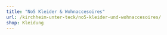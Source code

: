 ```yaml
---
title: "No5 Kleider & Wohnaccesoires"
url: /kirchheim-unter-teck/no5-kleider-und-wohnaccesoires/
shop: Kleidung
---
```

